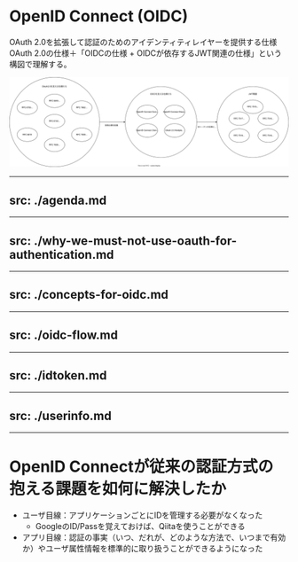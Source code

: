 # OpenID Connect (OIDC)

OAuth 2.0を拡張して認証のためのアイデンティティレイヤーを提供する仕様 \
OAuth 2.0の仕様＋「OIDCの仕様 + OIDCが依存するJWT関連の仕様」という構図で理解する。

<img src="/oidc-rfc.drawio.svg" class="h-100" />

---
src: ./agenda.md
---

---
src: ./why-we-must-not-use-oauth-for-authentication.md
---

---
src: ./concepts-for-oidc.md
---

---
src: ./oidc-flow.md
---

---
src: ./idtoken.md
---

---
src: ./userinfo.md
---

---

# OpenID Connectが従来の認証方式の抱える課題を如何に解決したか

- ユーザ目線：アプリケーションごとにIDを管理する必要がなくなった
  - GoogleのID/Passを覚えておけば、Qiitaを使うことができる
- アプリ目線：認証の事実（いつ、だれが、どのような方法で、いつまで有効か）やユーザ属性情報を標準的に取り扱うことができるようになった
